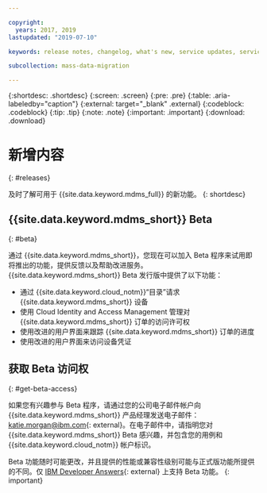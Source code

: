 ```yaml
---

copyright:
  years: 2017, 2019
lastupdated: "2019-07-10"

keywords: release notes, changelog, what's new, service updates, service bulletin

subcollection: mass-data-migration

---
```


{:shortdesc: .shortdesc}
{:screen: .screen}
{:pre: .pre}
{:table: .aria-labeledby="caption"}
{:external: target="_blank" .external}
{:codeblock: .codeblock}
{:tip: .tip}
{:note: .note}
{:important: .important}
{:download: .download}

# 新增内容
{: #releases}

及时了解可用于 {{site.data.keyword.mdms_full}} 的新功能。
{: shortdesc}

## {{site.data.keyword.mdms_short}} Beta
{: #beta}

通过 {{site.data.keyword.mdms_short}}，您现在可以加入 Beta 程序来试用即将推出的功能，提供反馈以及帮助改进服务。{{site.data.keyword.mdms_short}} Beta 发行版中提供了以下功能：

- 通过 {{site.data.keyword.cloud_notm}}“目录”请求 {{site.data.keyword.mdms_short}} 设备
- 使用 Cloud Identity and Access Management 管理对 {{site.data.keyword.mdms_short}} 订单的访问许可权
- 使用改进的用户界面来跟踪 {{site.data.keyword.mdms_short}} 订单的进度 
- 使用改进的用户界面来访问设备凭证

## 获取 Beta 访问权
{: #get-beta-access}

如果您有兴趣参与 Beta 程序，请通过您的公司电子邮件帐户向 {{site.data.keyword.mdms_short}} 产品经理发送电子邮件：[katie.morgan@ibm.com](mailto:katie.morgan@ibm.com){: external}。在电子邮件中，请指明您对 {{site.data.keyword.mdms_short}} Beta 感兴趣，并包含您的用例和 {{site.data.keyword.cloud_notm}} 帐户标识。

Beta 功能随时可能更改，并且提供的性能或兼容性级别可能与正式版功能所提供的不同。仅 [IBM Developer Answers](https://developer.ibm.com){: external} 上支持 Beta 功能。
{: important}
